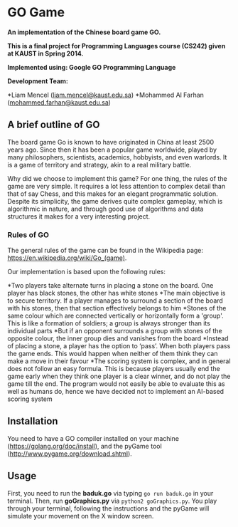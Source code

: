 
# GO Game

**An implementation of the Chinese board game GO.**

**This is a final project for Programming Languages course (CS242) given at KAUST in Spring 2014.**

**Implemented using: Google GO Programming Language**

**Development Team:**

*Liam Mencel (liam.mencel@kaust.edu.sa)
*Mohammed Al Farhan (mohammed.farhan@kaust.edu.sa)

## A brief outline of GO

The board game Go is known to have originated in China at least 2500 years ago. 
Since then it has been a popular game worldwide, played by many philosophers, scientists, academics, hobbyists, and even warlords. 
It is a game of territory and strategy, akin to a real military battle.

Why did we choose to implement this game? For one thing, the rules of the game are very simple. 
It requires a lot less attention to complex detail than that of say Chess, and this makes for an elegant programmatic solution. 
Despite its simplicity, the game derives quite complex gameplay, which is algorithmic in nature, 
and through good use of algorithms and data structures it makes for a very interesting project.

### Rules of GO

The general rules of the game can be found in the Wikipedia page: https://en.wikipedia.org/wiki/Go_(game).

Our implementation is based upon the following rules:

*Two players take alternate turns in placing a stone on the board. One player has black stones, the other has white stones
*The main objective is to secure territory. If a player manages to surround a section of the board with his stones, 
then that section effectively belongs to him
*Stones of the same colour which are connected vertically or horizontally form a 'group'. 
This is like a formation of soldiers; a group is always stronger than its individual parts
*But if an opponent surrounds a group with stones of the opposite colour, the inner group dies and vanishes from the board
*Instead of placing a stone, a player has the option to ‘pass’. When both players pass the game ends. 
This would happen when neither of them think they can make a move in their favour
*The scoring system is complex, and in general does not follow an easy formula. 
This is because players usually end the game early when they think one player is a clear winner, and do not play the game till the end. 
The program would not easily be able to evaluate this as well as humans do, 
hence we have decided not to implement an AI-based scoring system

## Installation

You need to have a GO compiler installed on your machine (https://golang.org/doc/install), and the pyGame tool (http://www.pygame.org/download.shtml).

## Usage

First, you need to run the **baduk.go** via typing `go run baduk.go` in your terminal. Then, run **goGraphics.py** via `python2 goGraphics.py`. 
You play through your terminal, following the instructions and the pyGame will simulate your movement on the X window screen.   
